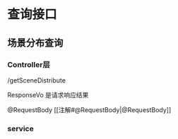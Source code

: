 # 查询接口

## 场景分布查询

### Controller层

/getSceneDistribute



ResponseVo 是请求响应结果

@RequestBody
 [[注解#@RequestBody|@RequestBody]]



### service



